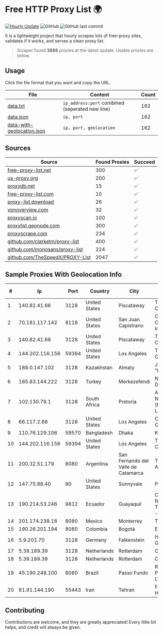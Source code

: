 
# Free HTTP Proxy List 🌍

[![Hourly Update](https://github.com/mertguvencli/http-proxy-list/actions/workflows/main.yml/badge.svg?branch=main)](https://github.com/mertguvencli/http-proxy-list/actions/workflows/main.yml)
![GitHub](https://img.shields.io/github/license/mertguvencli/http-proxy-list)
![GitHub last commit](https://img.shields.io/github/last-commit/mertguvencli/http-proxy-list)

It is a lightweight project that hourly scrapes lots of free-proxy sites, validates if it works, and serves a clean proxy list.


> Scraper found **3888** proxies at the latest update. Usable proxies are below.

## Usage

Click the file format that you want and copy the URL.


|File|Content|Count|
|----|-------|-----|
|[data.txt](https://raw.githubusercontent.com/mertguvencli/http-proxy-list/main/proxy-list/data.txt)|`ip_address:port` combined (seperated new line)|162|
|[data.json](https://raw.githubusercontent.com/mertguvencli/http-proxy-list/main/proxy-list/data.json)|`ip, port`|162|
|[data-with-geolocation.json](https://raw.githubusercontent.com/mertguvencli/http-proxy-list/main/proxy-list/data-with-geolocation.json)|`ip, port, geolocation`|162|

## Sources

|Source|Found Proxies|Succeed|
|------|-------------|-------|
|[free-proxy-list.net](https://free-proxy-list.net)|300|✅|
|[us-proxy.org](https://www.us-proxy.org)|200|✅|
|[proxydb.net](http://proxydb.net)|15|✅|
|[free-proxy-list.com](https://free-proxy-list.com/?page=&port=&type%5B%5D=http&type%5B%5D=https&up_time=0&search=Search)|10|✅|
|[proxy-list.download](https://www.proxy-list.download/HTTP)|26|✅|
|[vpnoverview.com](https://vpnoverview.com/privacy/anonymous-browsing/free-proxy-servers)|32|✅|
|[proxyscan.io](https://www.proxyscan.io)|100|✅|
|[proxylist.geonode.com](https://proxylist.geonode.com/api/proxy-list?limit=300&page=1&sort_by=lastChecked&sort_type=desc&protocols=http,https)|300|✅|
|[proxyscrape.com](https://api.proxyscrape.com/v2/?request=displayproxies&protocol=http&timeout=10000&country=all&ssl=all&anonymity=all)|234|✅|
|[github.com/clarketm/proxy-list](https://raw.githubusercontent.com/clarketm/proxy-list/master/proxy-list-raw.txt)|400|✅|
|[github.com/monosans/proxy-list](https://raw.githubusercontent.com/monosans/proxy-list/main/proxies/http.txt)|224|✅|
|[github.com/TheSpeedX/PROXY-List](https://raw.githubusercontent.com/TheSpeedX/PROXY-List/master/http.txt)|2047|✅|


## Sample Proxies With Geolocation Info

|#|Ip|Port|Country|City|Internet Service Provider|
|-|--|----|-------|----|-------------------------|
|1|140.82.41.66|3128|United States|Piscataway|The Constant Company|
|2|70.181.117.142|8118|United States|San Juan Capistrano|Cox Communications Inc.|
|3|140.82.41.66|3128|United States|Piscataway|The Constant Company|
|4|144.202.116.156|59394|United States|Los Angeles|The Constant Company|
|5|188.0.147.102|3128|Kazakhstan|Almaty|JSC "KazTransCom"|
|6|185.83.144.222|3128|Turkey|Merkezefendi|Netinternet Datacenter|
|7|102.130.79.1|3128|South Africa|Pretoria|Adnexus Celerity Networks (Proprietary) Limited|
|8|66.117.2.68|3128|United States|Los Angeles|Corporate Colocation Inc|
|9|110.76.129.106|59570|Bangladesh|Dhaka|KS Network Limited|
|10|144.202.116.156|59394|United States|Los Angeles|The Constant Company|
|11|200.32.51.179|8080|Argentina|San Fernando del Valle de Catamarca|Telefonica de Argentina|
|12|147.75.88.40|80|United States|Sunnyvale|Packet Host, Inc.|
|13|190.214.53.246|9812|Ecuador|Guayaquil|Corporacion Nacional De Telecomunicaciones - CNT EP|
|14|201.174.239.18|8080|Mexico|Monterrey|Transtelco Inc|
|15|190.26.201.194|8080|Colombia|Bogotá|ETB - Colombia|
|16|5.9.201.70|3128|Germany|Falkenstein|Hetzner Online GmbH|
|17|5.39.189.39|3128|Netherlands|Rotterdam|ColoCenter b.v.|
|18|5.39.189.39|3128|Netherlands|Rotterdam|ColoCenter b.v.|
|19|45.190.249.100|8080|Brazil|Passo Fundo|RK Telecom Provedor Internet LTDA|
|20|81.91.144.190|55443|Iran|Tehran|Farabord Dadeh Haye Iranian Co.|



## Contributing

Contributions are welcome, and they are greatly appreciated! Every
little bit helps, and credit will always be given.

